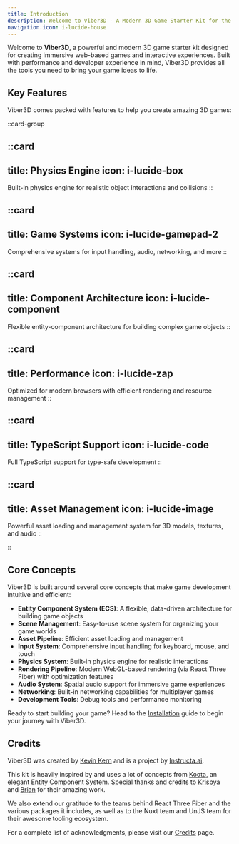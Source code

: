 ```yaml
---
title: Introduction
description: Welcome to Viber3D - A Modern 3D Game Starter Kit for the Web
navigation.icon: i-lucide-house
---
```


Welcome to **Viber3D**, a powerful and modern 3D game starter kit designed for creating immersive web-based games and interactive experiences. Built with performance and developer experience in mind, Viber3D provides all the tools you need to bring your game ideas to life.

## Key Features

Viber3D comes packed with features to help you create amazing 3D games:

::card-group

::card
---
title: Physics Engine
icon: i-lucide-box
---
Built-in physics engine for realistic object interactions and collisions
::

::card
---
title: Game Systems
icon: i-lucide-gamepad-2
---
Comprehensive systems for input handling, audio, networking, and more
::

::card
---
title: Component Architecture
icon: i-lucide-component
---
Flexible entity-component architecture for building complex game objects
::

::card
---
title: Performance
icon: i-lucide-zap
---
Optimized for modern browsers with efficient rendering and resource management
::

::card
---
title: TypeScript Support
icon: i-lucide-code
---
Full TypeScript support for type-safe development
::

::card
---
title: Asset Management
icon: i-lucide-image
---
Powerful asset loading and management system for 3D models, textures, and audio
::

::

## Core Concepts

Viber3D is built around several core concepts that make game development intuitive and efficient:

- **Entity Component System (ECS)**: A flexible, data-driven architecture for building game objects
- **Scene Management**: Easy-to-use scene system for organizing your game worlds
- **Asset Pipeline**: Efficient asset loading and management
- **Input System**: Comprehensive input handling for keyboard, mouse, and touch
- **Physics System**: Built-in physics engine for realistic interactions
- **Rendering Pipeline**: Modern WebGL-based rendering (via React Three Fiber) with optimization features
- **Audio System**: Spatial audio support for immersive game experiences
- **Networking**: Built-in networking capabilities for multiplayer games
- **Development Tools**: Debug tools and performance monitoring

Ready to start building your game? Head to the [Installation](/getting-started/installation) guide to begin your journey with Viber3D.

## Credits

Viber3D was created by [Kevin Kern](https://x.com/kregenrek) and is a project by [Instructa.ai](https://www.instructa.ai/).

This kit is heavily inspired by and uses a lot of concepts from [Koota](https://github.com/krispya/koota), an elegant Entity Component System. Special thanks and credits to [Krispya](https://github.com/krispya) and [Brian](https://github.com/Ctrlmonster) for their amazing work.

We also extend our gratitude to the teams behind React Three Fiber and the various packages it includes, as well as to the Nuxt team and UnJS team for their awesome tooling ecosystem.

For a complete list of acknowledgments, please visit our [Credits](/credits) page.
